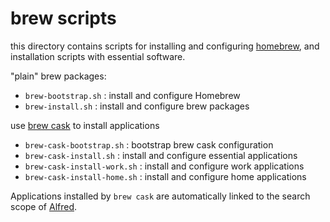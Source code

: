 brew scripts
==========

this directory contains scripts for installing and configuring [homebrew](http://brew.sh/), and installation scripts with essential software.

"plain" brew packages:

* `brew-bootstrap.sh` : install and configure Homebrew
* `brew-install.sh` : install and configure brew packages

use [brew cask](https://github.com/phinze/homebrew-cask) to install applications

* `brew-cask-bootstrap.sh` : bootstrap brew cask configuration
* `brew-cask-install.sh` : install and configure essential applications
* `brew-cask-install-work.sh` : install and configure work applications
* `brew-cask-install-home.sh` : install and configure home applications

Applications installed by `brew cask` are automatically linked to the search scope of [Alfred](http://www.alfredapp.com/).